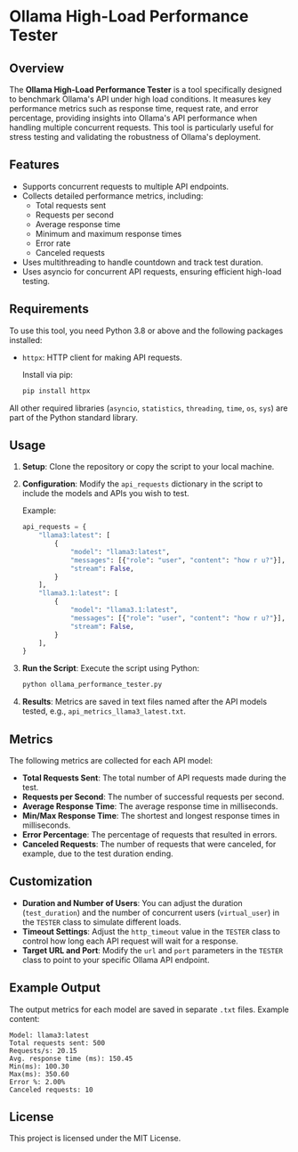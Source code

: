 # Ollama High-Load Performance Tester

## Overview
The **Ollama High-Load Performance Tester** is a tool specifically designed to benchmark Ollama's API under high load conditions. It measures key performance metrics such as response time, request rate, and error percentage, providing insights into Ollama's API performance when handling multiple concurrent requests. This tool is particularly useful for stress testing and validating the robustness of Ollama's deployment.

## Features
- Supports concurrent requests to multiple API endpoints.
- Collects detailed performance metrics, including:
  - Total requests sent
  - Requests per second
  - Average response time
  - Minimum and maximum response times
  - Error rate
  - Canceled requests
- Uses multithreading to handle countdown and track test duration.
- Uses asyncio for concurrent API requests, ensuring efficient high-load testing.

## Requirements
To use this tool, you need Python 3.8 or above and the following packages installed:

- `httpx`: HTTP client for making API requests.
  
  Install via pip:
  ```sh
  pip install httpx
  ```

All other required libraries (`asyncio`, `statistics`, `threading`, `time`, `os`, `sys`) are part of the Python standard library.

## Usage
1. **Setup**: Clone the repository or copy the script to your local machine.
2. **Configuration**: Modify the `api_requests` dictionary in the script to include the models and APIs you wish to test.
   
   Example:
   ```python
   api_requests = {
       "llama3:latest": [
           {
               "model": "llama3:latest",
               "messages": [{"role": "user", "content": "how r u?"}],
               "stream": False,
           }
       ],
       "llama3.1:latest": [
           {
               "model": "llama3.1:latest",
               "messages": [{"role": "user", "content": "how r u?"}],
               "stream": False,
           }
       ],
   }
   ```
3. **Run the Script**: Execute the script using Python:
   ```sh
   python ollama_performance_tester.py
   ```
4. **Results**: Metrics are saved in text files named after the API models tested, e.g., `api_metrics_llama3_latest.txt`.

## Metrics
The following metrics are collected for each API model:
- **Total Requests Sent**: The total number of API requests made during the test.
- **Requests per Second**: The number of successful requests per second.
- **Average Response Time**: The average response time in milliseconds.
- **Min/Max Response Time**: The shortest and longest response times in milliseconds.
- **Error Percentage**: The percentage of requests that resulted in errors.
- **Canceled Requests**: The number of requests that were canceled, for example, due to the test duration ending.

## Customization
- **Duration and Number of Users**: You can adjust the duration (`test_duration`) and the number of concurrent users (`virtual_user`) in the `TESTER` class to simulate different loads.
- **Timeout Settings**: Adjust the `http_timeout` value in the `TESTER` class to control how long each API request will wait for a response.
- **Target URL and Port**: Modify the `url` and `port` parameters in the `TESTER` class to point to your specific Ollama API endpoint.

## Example Output
The output metrics for each model are saved in separate `.txt` files. Example content:

```
Model: llama3:latest
Total requests sent: 500
Requests/s: 20.15
Avg. response time (ms): 150.45
Min(ms): 100.30
Max(ms): 350.60
Error %: 2.00%
Canceled requests: 10
```

## License
This project is licensed under the MIT License.

